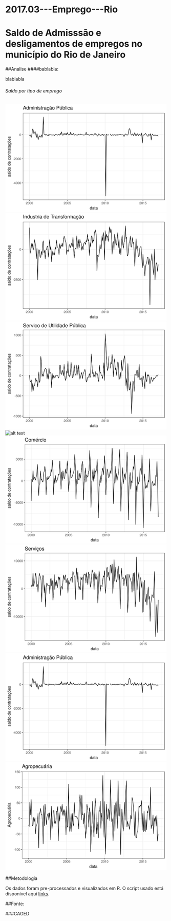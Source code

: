 # 2017.03---Emprego---Rio

# Saldo de Admisssão e desligamentos de empregos no município do Rio de Janeiro


##Analise
####bablabla:

blablabla

###### Saldo por tipo de emprego

![alt text](plots_raw/extrativa_mineral.png)
![alt text](plots_raw/industria_de_transformacao.png)
![alt text](plots_raw/servico_de_utilidade_publica.png)
![alt text](plots_raw/construcao_civil.png)
![alt text](plots_raw/comercio.png)
![alt text](plots_raw/servicos.png)
![alt text](plots_raw/extrativa_mineral.png)
![alt text](plots_raw/agropecuaria.png)



##Metodologia

Os dados foram pre-processados e visualizados em R. O script usado está disponível aqui [links](https://drive.google.com/drive/folders/0B5p2DfLvQ-6RZ3Z0azlLeTljLWc?usp=sharing).


##Fonte:

###CAGED
